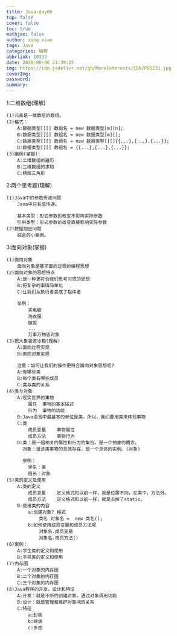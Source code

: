 ```yaml
---
title: Java-day06
top: false
cover: false
toc: true
mathjax: false
author: xing xiao
tags: Java
categories: 编程
abbrlink: 10333
date: 2020-06-06 21:39:25
img: https://cdn.jsdelivr.net/gh/MoreInterests/CDN/P05231.jpg
coverImg:
password:
summary:
---
```

1:二维数组(理解)  

	(1)元素是一维数组的数组。  
	(2)格式：  
		A:数据类型[][] 数组名 = new 数据类型[m][n];
		B:数据类型[][] 数组名 = new 数据类型[m][];
		C:数据类型[][] 数组名 = new 数据类型[][]{{...},{...},{...}};
		D:数据类型[][] 数组名 = {{...},{...},{...}};
	(3)案例(掌握):
		A:二维数组的遍历
		B:二维数组的求和
		C:杨辉三角形

2:两个思考题(理解)  

	(1)Java中的参数传递问题
		Java中只有值传递。
		
		基本类型：形式参数的改变不影响实际参数
		引用类型：形式参数的改变直接影响实际参数
	(2)数据加密问题
		综合的小案例。
	
3:面向对象(掌握)  

	(1)面向对象
		面向对象是基于面向过程的编程思想
	(2)面向对象的思想特点
		A:是一种更符合我们思考习惯的思想
		B:把复杂的事情简单化
		C:让我们从执行者变成了指挥者
		
		举例：
			买电脑
			洗衣服
			做饭
			...
			万事万物皆对象
	(3)把大象装进冰箱(理解)
		A:面向过程实现
		B:面向对象实现
		
		注意：如何让我们的操作更符合面向对象思想呢?
		A:有哪些类
		B:每个类有哪些成员
		C:类与类的关系
	(4)类与对象
		A:现实世界的事物
			属性	事物的基本描述
			行为	事物的功能
		B:Java语言中最基本的单位是类。所以，我们要用类来体现事物
		C:类
			成员变量	事物属性
			成员方法	事物行为
		D:类：是一组相关的属性和行为的集合。是一个抽象的概念。
		  对象：是该类事物的具体存在，是一个具体的实例。(对象)
		  
		  举例：
			学生：类
			班长：对象
	(5)类的定义及使用
		A:类的定义
			成员变量	定义格式和以前一样，就是位置不同，在类中，方法外。
			成员方法	定义格式和以前一样，就是去掉了static。
		B:使用类的内容
			a:创建对象? 格式
				类名 对象名 =  new 类名();
			b:如何使用成员变量和成员方法呢
				对象名.成员变量
				对象名.成员方法()
	(6)案例：
		A:学生类的定义和使用
		B:手机类的定义和使用
	(7)内存图
		A:一个对象的内存图
		B:二个对象的内存图
		C:三个对象的内存图
	(8)Java程序的开发，设计和特征
		A:开发：就是不断的创建对象，通过对象调用功能
		B:设计：就是管理和维护对象间的关系
		C:特征
			a:封装
			b:继承
			c:多态